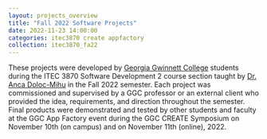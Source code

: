 ```yaml
---
layout: projects_overview
title: "Fall 2022 Software Projects"
date: 2022-11-23 14:00:00
categories: itec3870 create appfactory
collection: itec3870_fa22
---
```


These projects were developed by [Georgia Gwinnett College][ggc] students during the ITEC 3870 Software Development 2 course section taught by [Dr. Anca Doloc-Mihu][doloc-ggc] in the Fall 2022 semester. Each
project was commissioned and supervised by a GGC professor or an external client who provided the idea, requirements, and direction throughout the semester. Final products were demonstrated and tested
by other students and faculty at the GGC App Factory event during the GGC CREATE Symposium on November 10th (on campus) and on November 11th (online), 2022.

[ggc]: http://www.ggc.edu
[gunay-ggc]: http://www.ggc.edu/about-ggc/directory/cengiz-gunay
[doloc-ggc]: http://www.ggc.edu/about-ggc/directory/anca-doloc-mihu

